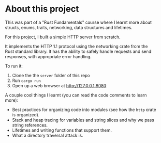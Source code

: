 # About this project

This was part of a "Rust Fundamentals" course where I learnt more about structs, enums, traits, networking, data structures and lifetimes. 

For this project, I built a simple HTTP server from scratch.

It implements the HTTP 1.1 protocol using the networking crate from the Rust standard library. 
It has the ability to safely handle requests and send responses, with appropriate error handling.

To run it:

1. Clone the the `server` folder of this repo
1. Run `cargo run`
1. Open up a web browser at http://127.0.0.1:8080

A couple cool things I learnt (you can read the code comments to learn more):
- Best practices for organizing code into modules (see how the `http` crate is organized).
- Stack and heap tracing for variables and string slices and why we pass string references.
- Lifetimes and writing functions that support them.
- What a directory traversal attack is.